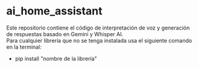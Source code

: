 # ai_home_assistant
Este repositorio contiene el código de interpretación de voz y generación de respuestas basado en Gemini y Whisper AI.  
Para cualquier librería que no se tenga instalada usa el siguiente comando en la terminal:  
- pip install "nombre de la librería"
